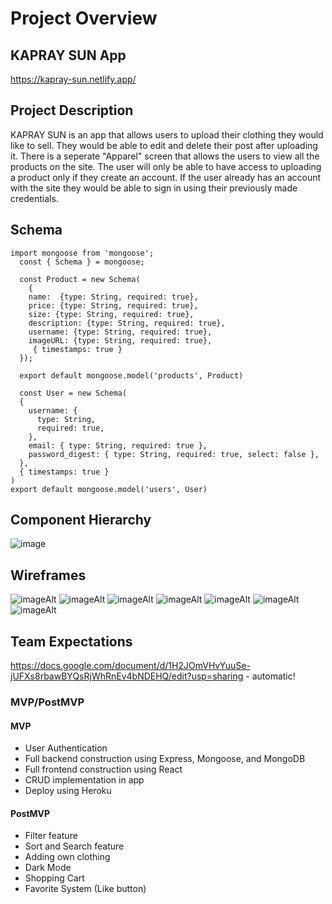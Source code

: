 # Project Overview

## KAPRAY SUN App

https://kapray-sun.netlify.app/

## Project Description

KAPRAY SUN is an app that allows users to upload their clothing they would like to sell. They would be able to edit and delete their post after uploading it. There is a seperate "Apparel" screen that allows the users to view all the products on the site. The user will only be able to have access to uploading a product only if they create an account. If the user already has an account with the site they would be able to sign in using their previously made credentials.

## Schema

```
import mongoose from 'mongoose';
  const { Schema } = mongoose;

  const Product = new Schema(
    {
    name:  {type: String, required: true},
    price: {type: String, required: true},
    size: {type: String, required: true},
    description: {type: String, required: true},
    username: {type: String, required: true},
    imageURL: {type: String, required: true},
     { timestamps: true }
  });

  export default mongoose.model('products', Product)

  const User = new Schema(
  {
    username: {
      type: String,
      required: true,
    },
    email: { type: String, required: true },
    password_digest: { type: String, required: true, select: false },
  },
  { timestamps: true }
)
export default mongoose.model('users', User)

```

## Component Hierarchy

![image](https://user-images.githubusercontent.com/82814499/119856967-24d83400-bee1-11eb-9a63-c7b66cbcf1ac.png)

## Wireframes

![imageAlt](https://i.imgur.com/fOYfGzE.png)
![imageAlt](https://i.imgur.com/WaT7hDt.png)
![imageAlt](https://i.imgur.com/5Chgrzd.png)
![imageAlt](https://i.imgur.com/ACqISCq.png)
![imageAlt](https://i.imgur.com/Q8nhr62.png)
![imageAlt](https://i.imgur.com/Sd6kp4x.png)
![imageAlt](https://i.imgur.com/x731XDN.png)

## Team Expectations

https://docs.google.com/document/d/1H2JOmVHvYuuSe-jUFXs8rbawBYQsRjWhRnEv4bNDEHQ/edit?usp=sharing - automatic!

### MVP/PostMVP

#### MVP

- User Authentication
- Full backend construction using Express, Mongoose, and MongoDB
- Full frontend construction using React
- CRUD implementation in app
- Deploy using Heroku

#### PostMVP

- Filter feature
- Sort and Search feature
- Adding own clothing
- Dark Mode
- Shopping Cart
- Favorite System (Like button)

